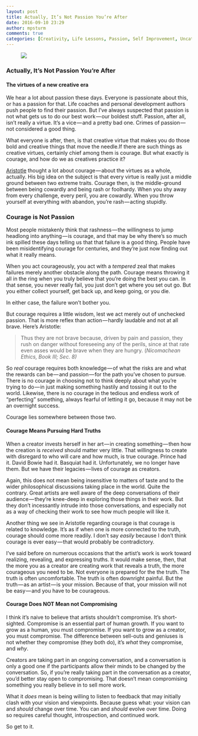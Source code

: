 ```yaml
---
layout: post
title: Actually, It’s Not Passion You’re After
date: 2016-09-10 23:29
author: mpsturm
comments: true
categories: [Creativity, Life Lessons, Passion, Self Improvement, Uncategorized, Writing]
---
```



<figure><img src="https://mikesturmblog.files.wordpress.com/2016/09/065c3-0cp2kmzy2dkrjvfyj.jpg"></figure><h3>Actually, It’s Not Passion You’re After</h3>
<h4>The virtues of a new creative era</h4>
<p>We hear a lot about passion these days. Everyone is passionate about this, or has a passion for that. Life coaches and personal development authors push people to find their passion. But I’ve always suspected that passion is not what gets us to do our best work — our boldest stuff. Passion, after all, isn’t really a virtue. It’s a vice — and a pretty bad one. Crimes of passion — not considered a good thing.</p>
<p>What everyone is after, then, is that creative virtue that makes you do those bold and creative things that move the needle.If there are such things as creative virtues, certainly chief among them is courage. But what exactly is courage, and how do we as creatives practice it?</p>
<p><a href="http://www.iep.utm.edu/aristotl/" target="_blank">Aristotle</a> thought a lot about courage — about the virtues as a whole, actually. His big idea on the subject is that every virtue is really just a middle ground between two extreme traits. Courage then, is the middle-ground between being cowardly and being rash or foolhardy. When you shy away from every challenge, every peril, you are cowardly. When you throw yourself at everything with abandon, you’re rash — acting stupidly.</p>
<h3>Courage is Not Passion</h3>
<p>Most people mistakenly think that rashness — the willingness to jump headlong into anything — is courage, and that may be why there’s so much ink spilled these days telling us that that failure is a good thing. People have been misidentifying courage for centuries, and they’re just now finding out what it really means.</p>
<p>When you act courageously, you act with a <em>tempered </em>zeal that makes failures merely another obstacle along the path. Courage means throwing it all in the ring when you truly believe that you’re doing the best you can. In that sense, you never really fail, you just don’t get where you set out go. But you either collect yourself, get back up, and keep going, or you die.</p>
<p>In either case, the failure won’t bother you.</p>
<p>But courage requires a little wisdom, lest we act merely out of unchecked passion. That is more reflex than action — hardly laudable and not at all brave. Here’s Aristotle:</p>
<blockquote>Thus they are not brave because, driven by pain and passion, they rush on danger without foreseeing any of the perils, since at that rate even asses would be brave when they are hungry. (<em>Nicomachean Ethics, Book III; Sec. 8)</em>
</blockquote>
<p>So <em>real</em> courage requires both knowledge — of what the risks are and what the rewards can be — and passion — for the path you’ve chosen to pursue. There is no courage in choosing not to think deeply about what you’re trying to do — in just making something hastily and tossing it out to the world. Likewise, there is no courage in the tedious and endless work of “perfecting” something, always fearful of letting it go, because it may not be an overnight success.</p>
<p>Courage lies somewhere between those two.</p>
<h4>Courage Means Pursuing Hard Truths</h4>
<p>When a creator invests herself in her art — in creating something — then how the creation is <em>received</em> should matter very little. That willingness to create with disregard to who will care and how much, is true courage. Prince had it. David Bowie had it. Basquiat had it. Unfortunately, we no longer have them. But we have their legacies — lives of courage as creators.</p>
<p>Again, this does not mean being insensitive to matters of taste and to the wider philosophical discussions taking place in the world. Quite the contrary. Great artists are well aware of the deep conversations of their audience — they’re knee-deep in exploring those things in their work. But they don’t incessantly intrude into those conversations, and especially not as a way of checking their work to see how much people will like it.</p>
<p>Another thing we see in Aristotle regarding courage is that courage is related to knowledge. It’s as if when one is more connected to the truth, courage should come more readily. I don’t say <em>easily</em> because I don’t think courage is ever easy — that would probably be contradictory.</p>
<p>I’ve said before on numerous occasions that the artist’s work is work toward realizing, revealing, and expressing truths. It would make sense, then, that the more you as a creator are creating work that reveals a truth, the more courageous you need to be. Not everyone is prepared for the the truth. The truth is often uncomfortable. The truth is often downright painful. But the truth — as an artist — is your mission. Because of that, your mission will not be easy — and you have to be courageous.</p>
<h4>Courage Does NOT Mean not Compromising</h4>
<p>I think it’s naive to believe that artists shouldn’t compromise. It’s short-sighted. Compromise is an essential part of human growth. If you want to grow as a human, you must compromise. If you want to grow as a creator, you must compromise. The difference between sell-outs and geniuses is not whether they compromise (they both do), it’s <em>what</em> they compromise, and <em>why</em>.</p>
<p>Creators are taking part in an ongoing conversation, and a conversation is only a good one if the participants allow their minds to be changed by the conversation. So, if you’re really taking part in the conversation as a creator, you’d better stay open to compromising. That doesn’t mean compromising something you really believe in to sell more work.</p>
<p>What it <em>does</em> mean is being willing to listen to feedback that may initially clash with your vision and viewpoints. Because guess what: your vision can and <em>should</em> change over time. You can and <em>should</em> evolve over time. Doing so requires careful thought, introspection, and continued work.</p>
<p>So get to it.</p>

